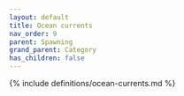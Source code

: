 ```yaml
---
layout: default
title: Ocean currents
nav_order: 9
parent: Spawning
grand_parent: Category
has_children: false
---
```

{% include definitions/ocean-currents.md %}

